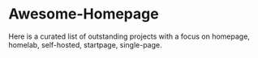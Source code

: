 # Awesome-Homepage
Here is a curated list of outstanding projects with a focus on homepage, homelab, self-hosted, startpage, single-page.
